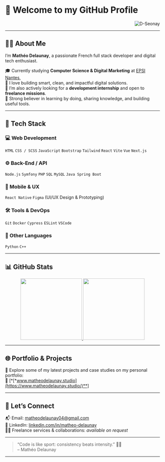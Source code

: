 # 👋 Welcome to my GitHub Profile

<p align="right">
  <img src="https://komarev.com/ghpvc/?username=D-Seonay&label=Profile%20views&color=0e75b6&style=flat" alt="D-Seonay" />
</p>

---

## 👨‍💻 About Me

I’m **Mathéo Delaunay**, a passionate French full stack developer and digital tech enthusiast.

🎓 Currently studying **Computer Science & Digital Marketing** at [EPSI Nantes](https://www.epsi.fr/),  
🧠 I love building smart, clean, and impactful digital solutions.  
💼 I’m also actively looking for a **development internship** and open to **freelance missions**.  
🚀 Strong believer in learning by doing, sharing knowledge, and building useful tools.

---

## 🔧 Tech Stack

### 💻 Web Development
`HTML` `CSS / SCSS` `JavaScript` `Bootstrap` `Tailwind` `React` `Vite` `Vue` `Next.js`

### ⚙️ Back-End / API
`Node.js` `Symfony` `PHP` `SQL` `MySQL` `Java Spring Boot`

### 📱 Mobile & UX
`React Native` `Figma` (UI/UX Design & Prototyping)

### 🛠️ Tools & DevOps
`Git` `Docker` `Cypress` `ESLint` `VSCode`

### 🧠 Other Languages
`Python` `C++`

---

## 📊 GitHub Stats

<p align="center">
  <a href="https://github.com/D-seonay">
    <img height="200" src="https://github-readme-stats.vercel.app/api?username=D-seonay&show_icons=true&theme=dark&count_private=true" />
    <img height="200" src="https://github-readme-stats.vercel.app/api/top-langs/?username=D-seonay&layout=compact&langs_count=8&card_width=320&theme=dark" />
  </a>
</p>

---

## 🌐 Portfolio & Projects

🚀 Explore some of my latest projects and case studies on my personal portfolio:  
🔗 [*[*www.matheodelaunay.studio](https://www.matheodelaunay.studio/)**]

---

## 🤝 Let’s Connect

📬 Email: [matheodelaunay04@gmail.com](mailto:matheodelaunay04@gmail.com)  
💼 LinkedIn: [linkedin.com/in/matheo-delaunay](https://www.linkedin.com/in/matheo-delaunay/)  
🧑‍💻 Freelance services & collaborations: *available on request*

---

> “Code is like sport: consistency beats intensity.” 🏋️‍♂️  
> – Mathéo Delaunay

---
